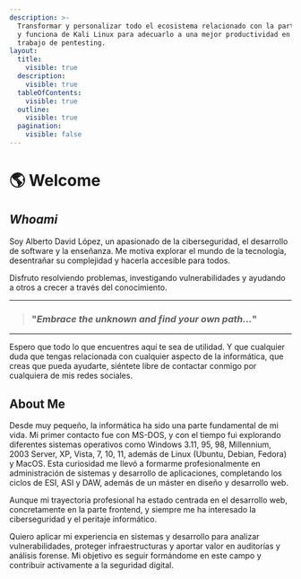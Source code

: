 ```yaml
---
description: >-
  Transformar y personalizar todo el ecosistema relacionado con la parte visual
  y funciona de Kali Linux para adecuarlo a una mejor productividad en el
  trabajo de pentesting.
layout:
  title:
    visible: true
  description:
    visible: true
  tableOfContents:
    visible: true
  outline:
    visible: true
  pagination:
    visible: false
---
```


# 🌎 Welcome

## _**Whoami**_

Soy Alberto David López, un apasionado de la ciberseguridad, el desarrollo de software y la enseñanza. Me motiva explorar el mundo de la tecnología, desentrañar su complejidad y hacerla accesible para todos.&#x20;

Disfruto resolviendo problemas, investigando vulnerabilidades y ayudando a otros a crecer a través del conocimiento.&#x20;

***

> ### "_Embrace the unknown and find your own path..._"

***

Espero que todo lo que encuentres aquí te sea de utilidad. Y que cualquier duda que tengas relacionada con cualquier aspecto de la informática, que creas que pueda ayudarte, siéntete libre de contactar conmigo por cualquiera de mis redes sociales.

## About Me

Desde muy pequeño, la informática ha sido una parte fundamental de mi vida. Mi primer contacto fue con MS-DOS, y con el tiempo fui explorando diferentes sistemas operativos como Windows 3.11, 95, 98, Millennium, 2003 Server, XP, Vista, 7, 10, 11, además de Linux (Ubuntu, Debian, Fedora) y MacOS. Esta curiosidad me llevó a formarme profesionalmente en administración de sistemas y desarrollo de aplicaciones, completando los ciclos de ESI, ASI y DAW, además de un máster en diseño y desarrollo web.

Aunque mi trayectoria profesional ha estado centrada en el desarrollo web, concretamente en la parte frontend, y siempre me ha interesado la ciberseguridad y el peritaje informático.&#x20;

Quiero aplicar mi experiencia en sistemas y desarrollo para analizar vulnerabilidades, proteger infraestructuras y aportar valor en auditorías y análisis forense. Mi objetivo es seguir formándome en este campo y contribuir activamente a la seguridad digital.
